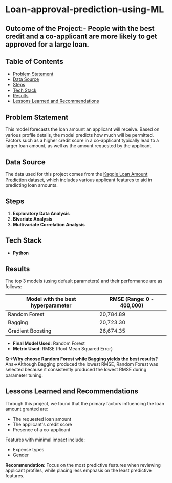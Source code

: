 # Loan-approval-prediction-using-ML
## Outcome of the Project:- People with the best credit and a co-applicant are more likely to get approved for a large loan.


## Table of Contents
- [Problem Statement](#problem-statement)
- [Data Source](#data-source)
- [Steps](#steps)
- [Tech Stack](#tech-stack)
- [Results](#results)
- [Lessons Learned and Recommendations](#lessons-learned-and-recommendations)

## Problem Statement
This model forecasts the loan amount an applicant will receive. Based on various profile details, the model predicts how much will be permitted. Factors such as a higher credit score in a co-applicant typically lead to a larger loan amount, as well as the amount requested by the applicant.

## Data Source
The data used for this project comes from the [Kaggle Loan Amount Prediction dataset](https://www.kaggle.com/), which includes various applicant features to aid in predicting loan amounts.

## Steps
1. **Exploratory Data Analysis**
2. **Bivariate Analysis**
3. **Multivariate Correlation Analysis**

## Tech Stack
- **Python** 

## Results
The top 3 models (using default parameters) and their performance are as follows:

| Model with the best hyperparameter| RMSE (Range: 0 - 400,000) |
|---------------------|---------------------------|
| Random Forest       | 20,784.89                 |
| Bagging             | 20,723.30                 |
| Gradient Boosting   | 26,674.35                 |

- **Final Model Used**: Random Forest
- **Metric Used**: RMSE (Root Mean Squared Error)

**Q->Why choose Random Forest while Bagging yields the best results?**  
Ans->Although Bagging produced the lowest RMSE, Random Forest was selected because it consistently produced the lowest RMSE during parameter tuning.

## Lessons Learned and Recommendations
Through this project, we found that the primary factors influencing the loan amount granted are:
- The requested loan amount
- The applicant's credit score
- Presence of a co-applicant

Features with minimal impact include:
- Expense types
- Gender

**Recommendation**: Focus on the most predictive features when reviewing applicant profiles, while placing less emphasis on the least predictive features.
